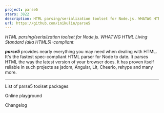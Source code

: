 ```yaml
---
project: parse5
stars: 3822
description: HTML parsing/serialization toolset for Node.js. WHATWG HTML Living Standard (aka HTML5)-compliant.
url: https://github.com/inikulin/parse5
---
```


_HTML parsing/serialization toolset for Node.js. WHATWG HTML Living Standard (aka HTML5)\-compliant._

**_parse5_** provides nearly everything you may need when dealing with HTML. It's the fastest spec-compliant HTML parser for Node to date. It parses HTML the way the latest version of your browser does. It has proven itself reliable in such projects as jsdom, Angular, Lit, Cheerio, rehype and many more.

* * *

List of parse5 toolset packages

Online playground

Changelog
